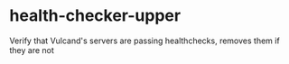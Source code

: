 # health-checker-upper
Verify that Vulcand's servers are passing healthchecks, removes them if they are not
